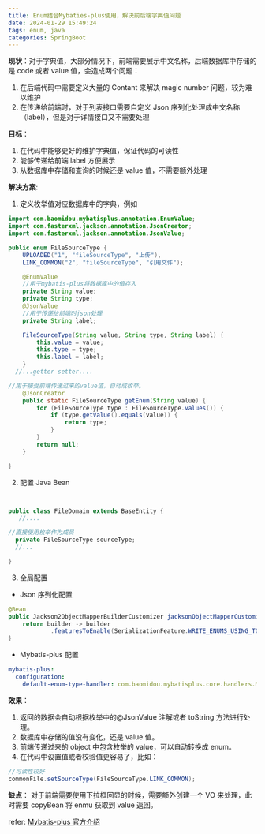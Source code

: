 ```yaml
---
title: Enum结合Mybaties-plus使用，解决前后端字典值问题
date: 2024-01-29 15:49:24
tags: enum, java
categories: SpringBoot
---
```


**现状**：对于字典值，大部分情况下，前端需要展示中文名称，后端数据库中存储的是 code 或者 value 值，会造成两个问题：

1. 在后端代码中需要定义大量的 Contant 来解决 magic number 问题，较为难以维护
2. 在传递给前端时，对于列表接口需要自定义 Json 序列化处理成中文名称（label），但是对于详情接口又不需要处理

**目标**：

1. 在代码中能够更好的维护字典值，保证代码的可读性
2. 能够传递给前端 label 方便展示
3. 从数据库中存储和查询的时候还是 value 值，不需要额外处理

**解决方案**:

1. 定义枚举值对应数据库中的字典，例如

```java
import com.baomidou.mybatisplus.annotation.EnumValue;
import com.fasterxml.jackson.annotation.JsonCreator;
import com.fasterxml.jackson.annotation.JsonValue;

public enum FileSourceType {
    UPLOADED("1", "fileSourceType", "上传"),
    LINK_COMMON("2", "fileSourceType", "引用文件");

    @EnumValue
    //用于mybatis-plus将数据库中的值存入
    private String value;
    private String type;
    @JsonValue
    //用于传递给前端时json处理
    private String label;

    FileSourceType(String value, String type, String label) {
        this.value = value;
        this.type = type;
        this.label = label;
    }
  //...getter setter....

//用于接受前端传递过来的value值，自动成枚举。
    @JsonCreator
    public static FileSourceType getEnum(String value) {
        for (FileSourceType type : FileSourceType.values()) {
            if (type.getValue().equals(value)) {
                return type;
            }
        }
        return null;
    }

}
```

2. 配置 Java Bean

```java


public class FileDomain extends BaseEntity {
   //....

//直接使用枚举作为成员
  private FileSourceType sourceType;
  //...

}
```

3. 全局配置

- Json 序列化配置

```java
@Bean
public Jackson2ObjectMapperBuilderCustomizer jacksonObjectMapperCustomization() {
    return builder -> builder
            .featuresToEnable(SerializationFeature.WRITE_ENUMS_USING_TO_STRING);
}
```

- Mybatis-plus 配置

```yml
mybatis-plus:
  configuration:
    default-enum-type-handler: com.baomidou.mybatisplus.core.handlers.MybatisEnumTypeHandler
```

**效果**：

1. 返回的数据会自动根据枚举中的@JsonValue 注解或者 toString 方法进行处理。
2. 数据库中存储的值没有变化，还是 value 值。
3. 前端传递过来的 object 中包含枚举的 value，可以自动转换成 enum。
4. 在代码中设置值或者校验值更容易了，比如：

```java
//可读性较好
commonFile.setSourceType(FileSourceType.LINK_COMMON);
```

**缺点**：
对于前端需要使用下拉框回显的时候，需要额外创建一个 VO 来处理，此时需要 copyBean 将 enmu 获取到 value 返回。

refer: [Mybatis-plus 官方介绍](https://baomidou.com/pages/8390a4/#%E6%AD%A5%E9%AA%A41-%E5%A3%B0%E6%98%8E%E9%80%9A%E7%94%A8%E6%9E%9A%E4%B8%BE%E5%B1%9E%E6%80%A7)
